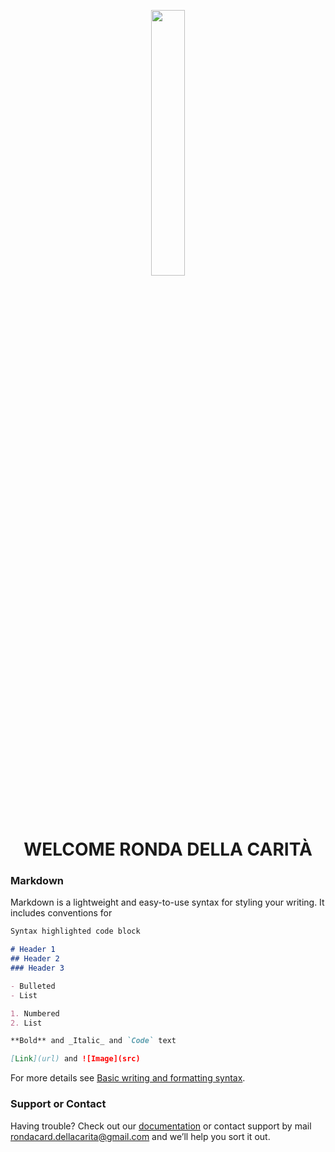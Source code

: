 
<p align="center" width="50%">
    <img width="33%" src="https://github.com/filippoerbisti/ronda-della-carita/blob/main/icon.ico"> 
</p>
    
<h1 align="center" width="100%">WELCOME RONDA DELLA CARITÀ</h1>
    
### Markdown

Markdown is a lightweight and easy-to-use syntax for styling your writing. It includes conventions for

```markdown
Syntax highlighted code block

# Header 1
## Header 2
### Header 3

- Bulleted
- List

1. Numbered
2. List

**Bold** and _Italic_ and `Code` text

[Link](url) and ![Image](src)
```

For more details see [Basic writing and formatting syntax](https://docs.github.com/en/github/writing-on-github/getting-started-with-writing-and-formatting-on-github/basic-writing-and-formatting-syntax).

### Support or Contact

Having trouble? Check out our [documentation](https://filippoerbisti/ronda-della-carita/README.md) or contact support by mail rondacard.dellacarita@gmail.com and we’ll help you sort it out.
